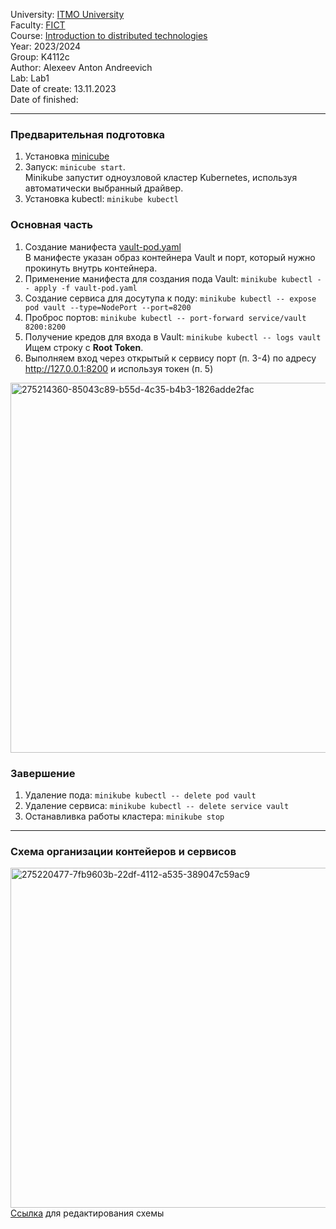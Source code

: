 University: [ITMO University](https://itmo.ru/ru/)\
Faculty: [FICT](https://fict.itmo.ru)\
Course: [Introduction to distributed technologies](https://github.com/itmo-ict-faculty/introduction-to-distributed-technologies)\
Year: 2023/2024\
Group: K4112c\
Author: Alexeev Anton Andreevich\
Lab: Lab1\
Date of create: 13.11.2023\
Date of finished: 

___

### Предварительная подготовка
1) Установка [minicube](https://minikube.sigs.k8s.io/docs/start/)
2) Запуск: ``minicube start``.\
Minikube запустит одноузловой кластер Kubernetes, используя автоматически выбранный драйвер.
3) Установка kubectl: ``minikube kubectl``

### Основная часть
1) Создание манифеста [vault-pod.yaml](./vault-pod.yaml)\
В манифесте указан образ контейнера Vault и порт, который нужно прокинуть внутрь контейнера.
2) Применение манифеста для создания пода Vault: ``minikube kubectl -- apply -f vault-pod.yaml``
3) Создание cервиса для досутупа к поду: ``minikube kubectl -- expose pod vault --type=NodePort --port=8200`` 
4) Проброс портов: ``minikube kubectl -- port-forward service/vault 8200:8200``
5) Получение кредов для входа в Vault: ``minikube kubectl -- logs vault``\
Ищем строку с **Root Token**.
6) Выполняем вход через открытый к сервису порт (п. 3-4) по адресу http://127.0.0.1:8200 и используя токен (п. 5)
<img width="592" alt="275214360-85043c89-b55d-4c35-b4b3-1826adde2fac" src="https://github.com/creagent/2023_2024-introduction_to_distributed_technologies-K4112c-alexeev_a_a/assets/70636573/41a2a43b-eac5-4ed7-b2f5-b698b8698633">

### Завершение
1) Удаление пода: ``minikube kubectl -- delete pod vault``
2) Удаление сервиса:  ``minikube kubectl -- delete service vault``
3) Останавливка работы кластера: ``minikube stop``

___

### Схема организации контейеров и сервисов
<img width="544" alt="275220477-7fb9603b-22df-4112-a535-389047c59ac9" src="https://github.com/creagent/2023_2024-introduction_to_distributed_technologies-K4112c-alexeev_a_a/assets/70636573/e7c6d739-f184-437f-934d-9255db8b015b">\
[Ссылка](https://drive.google.com/file/d/1MSmhKQIfJY-x99AIIybmseJ_hT19m_Kw/view?usp=sharing) для редактирования схемы
